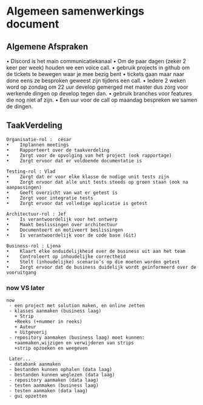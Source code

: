 # Algemeen samenwerkings document

## Algemene Afspraken

• Discord is het main communicatiekanaal
• Om de paar dagen (zeker 2 keer per week) houden we een voice call.
• gebruik projects in github om de tickets te bewegen waar je mee bezig bent
• tickets gaan maar naar done eens ze besproken geweest zijn tijdens een call.
• Iedere 2 weken word op zondag om 22 uur develop gemerged met master dus zorg voor werkende dingen op develop tegen dan.
• gebruik branches voor features die nog niet af zijn.
• Een uur voor de call op maandag bespreken we samen de dingen.


## TaakVerdeling

    Organisatie-rol :  césar
    •    Inplannen meetings
    •    Rapporteert over de taakverdeling
    •    Zorgt voor de opvolging van het project (ook rapportage)
    •    Zorgt ervoor dat er voldoende documentatie is
    
    Testing-rol : Vlad
    •    Zorgt dat er voor elke klasse de nodige unit tests zijn
    •    Zorgt ervoor dat alle unit tests steeds op groen staan (ook na aanpassingen)
    •    Geeft overzicht van wat er getest is
    •    Zorgt voor integratie tests
    •    Zorgt ervoor dat volledige applicatie is getest
    
    Architectuur-rol : Jef
    •    Is verantwoordelijk voor het ontwerp
    •    Maakt beslissingen over architectuur
    •    Documenteert en motiveert beslissingen
    •    Is verantwoordelijk voor de code base (Git)
    
    Business-rol : Ljena
    •    Klaart elke onduidelijkheid over de business uit aan het team
    •    Controleert op inhoudelijke correctheid
    •    Stelt (inhoudelijke) scenario’s op die moeten worden getest
    •    Zorgt ervoor dat de business duidelijk wordt geïnformeerd over de vooruitgang
    
 ### now VS later
    now
     - een project met solution maken, en online zetten
     - klasses aanmaken (business laag)
       + Strip
       +Reeks (+nummer in reeks)
       + Auteur
       + Uitgeverij
     - repository aanmaken (business laag) moet kunnen:
       +aanmaken,wijzigen en verwijderen van strips
       +strip opzoeken en weegeven
 
     Later...
     - databank aanmaken 
     - bestanden kunnen ophalen (data laag)
     - bestanden kunnen weglezen (data laag)
     - repository aanmaken (data laag)
     - testen aanmaken (business laag)
     - testen aanmaken (data laag)
     - gui opzetten
